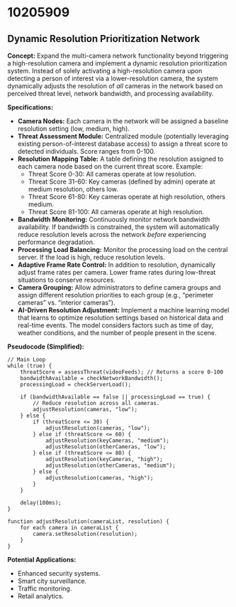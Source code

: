 # 10205909

## Dynamic Resolution Prioritization Network

**Concept:** Expand the multi-camera network functionality beyond triggering a high-resolution camera and implement a dynamic resolution prioritization system. Instead of solely activating a high-resolution camera upon detecting a person of interest via a lower-resolution camera, the system dynamically adjusts the resolution of *all* cameras in the network based on perceived threat level, network bandwidth, and processing availability.

**Specifications:**

*   **Camera Nodes:** Each camera in the network will be assigned a baseline resolution setting (low, medium, high).
*   **Threat Assessment Module:** Centralized module (potentially leveraging existing person-of-interest database access) to assign a threat score to detected individuals. Score ranges from 0-100.
*   **Resolution Mapping Table:** A table defining the resolution assigned to each camera node based on the current threat score. Example:
    *   Threat Score 0-30: All cameras operate at low resolution.
    *   Threat Score 31-60: Key cameras (defined by admin) operate at medium resolution, others low.
    *   Threat Score 61-80: Key cameras operate at high resolution, others medium.
    *   Threat Score 81-100: All cameras operate at high resolution.
*   **Bandwidth Monitoring:** Continuously monitor network bandwidth availability. If bandwidth is constrained, the system will automatically reduce resolution levels across the network *before* experiencing performance degradation.
*   **Processing Load Balancing:** Monitor the processing load on the central server. If the load is high, reduce resolution levels.
*   **Adaptive Frame Rate Control:** In addition to resolution, dynamically adjust frame rates per camera. Lower frame rates during low-threat situations to conserve resources.
*   **Camera Grouping:** Allow administrators to define camera groups and assign different resolution priorities to each group (e.g., “perimeter cameras” vs. “interior cameras”).
*   **AI-Driven Resolution Adjustment:** Implement a machine learning model that learns to optimize resolution settings based on historical data and real-time events. The model considers factors such as time of day, weather conditions, and the number of people present in the scene.

**Pseudocode (Simplified):**

```
// Main Loop
while (true) {
    threatScore = assessThreat(videoFeeds); // Returns a score 0-100
    bandwidthAvailable = checkNetworkBandwidth();
    processingLoad = checkServerLoad();

    if (bandwidthAvailable == false || processingLoad == true) {
        // Reduce resolution across all cameras.
        adjustResolution(cameras, "low");
    } else {
        if (threatScore <= 30) {
            adjustResolution(cameras, "low");
        } else if (threatScore <= 60) {
            adjustResolution(keyCameras, "medium");
            adjustResolution(otherCameras, "low");
        } else if (threatScore <= 80) {
            adjustResolution(keyCameras, "high");
            adjustResolution(otherCameras, "medium");
        } else {
            adjustResolution(cameras, "high");
        }
    }

    delay(100ms);
}

function adjustResolution(cameraList, resolution) {
    for each camera in cameraList {
        camera.setResolution(resolution);
    }
}
```

**Potential Applications:**

*   Enhanced security systems.
*   Smart city surveillance.
*   Traffic monitoring.
*   Retail analytics.